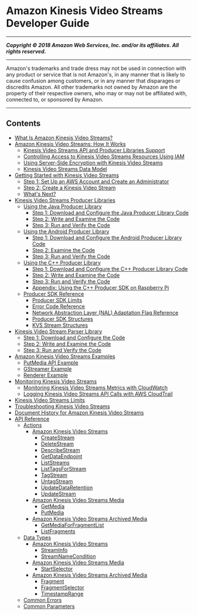 # Amazon Kinesis Video Streams Developer Guide

-----
*****Copyright &copy; 2018 Amazon Web Services, Inc. and/or its affiliates. All rights reserved.*****

-----
Amazon's trademarks and trade dress may not be used in 
     connection with any product or service that is not Amazon's, 
     in any manner that is likely to cause confusion among customers, 
     or in any manner that disparages or discredits Amazon. All other 
     trademarks not owned by Amazon are the property of their respective
     owners, who may or may not be affiliated with, connected to, or 
     sponsored by Amazon.

-----
## Contents
+ [What Is Amazon Kinesis Video Streams?](what-is-kinesis-video.md)
+ [Amazon Kinesis Video Streams: How It Works](how-it-works.md)
   + [Kinesis Video Streams API and Producer Libraries Support](how-it-works-kinesis-video-api-producer-sdk.md)
   + [Controlling Access to Kinesis Video Streams Resources Using IAM](how-iam.md)
   + [Using Server-Side Encryption with Kinesis Video Streams](how-kms.md)
   + [Kinesis Video Streams Data Model](how-data.md)
+ [Getting Started with Kinesis Video Streams](getting-started.md)
   + [Step 1: Set Up an AWS Account and Create an Administrator](gs-account.md)
   + [Step 2: Create a Kinesis Video Stream](gs-createstream.md)
   + [What's Next?](gs-console-whatnext.md)
+ [Kinesis Video Streams Producer Libraries](producer-sdk.md)
   + [Using the Java Producer Library](producer-sdk-javaapi.md)
      + [Step 1: Download and Configure the Java Producer Library Code](producersdk-javaapi-downloadcode.md)
      + [Step 2: Write and Examine the Code](producersdk-javaapi-writecode.md)
      + [Step 3: Run and Verify the Code](producersdk-javaapi-reviewcode.md)
   + [Using the Android Producer Library](producer-sdk-android.md)
      + [Step 1: Download and Configure the Android Producer Library Code](producersdk-android-downloadcode.md)
      + [Step 2: Examine the Code](producersdk-android-writecode.md)
      + [Step 3: Run and Verify the Code](producersdk-android-reviewcode.md)
   + [Using the C++ Producer Library](producer-sdk-cpp.md)
      + [Step 1: Download and Configure the C++ Producer Library Code](producersdk-cpp-download.md)
      + [Step 2: Write and Examine the Code](producersdk-cpp-write.md)
      + [Step 3: Run and Verify the Code](producersdk-cpp-test.md)
      + [Appendix: Using the C++ Producer SDK on Raspberry Pi](producersdk-cpp-rpi.md)
   + [Producer SDK Reference](producer-reference.md)
      + [Producer SDK Limits](producer-sdk-limits.md)
      + [Error Code Reference](producer-sdk-errors.md)
      + [Network Abstraction Layer (NAL) Adaptation Flag Reference](producer-reference-nal.md)
      + [Producer SDK Structures](producer-reference-structures-producer.md)
      + [KVS Stream Structures](producer-reference-structures-stream.md)
+ [Kinesis Video Stream Parser Library](parser-library.md)
   + [Step 1: Download and Configure the Code](parser-library-download.md)
   + [Step 2: Write and Examine the Code](parser-library-write.md)
   + [Step 3: Run and Verify the Code](parser-library-run.md)
+ [Amazon Kinesis Video Streams Examples](examples.md)
   + [PutMedia API Example](examples-putmedia.md)
   + [GStreamer Example](examples-gstreamer.md)
   + [Renderer Example](examples-renderer.md)
+ [Monitoring Kinesis Video Streams](monitoring.md)
   + [Monitoring Kinesis Video Streams Metrics with CloudWatch](monitoring-cloudwatch.md)
   + [Logging Kinesis Video Streams API Calls with AWS CloudTrail](monitoring-cloudtrail.md)
+ [Kinesis Video Streams Limits](limits.md)
+ [Troubleshooting Kinesis Video Streams](troubleshooting.md)
+ [Document History for Amazon Kinesis Video Streams](doc-history.md)
+ [API Reference](API_Reference.md)
   + [Actions](API_Operations.md)
      + [Amazon Kinesis Video Streams](API_Operations_Amazon_Kinesis_Video_Streams.md)
         + [CreateStream](API_CreateStream.md)
         + [DeleteStream](API_DeleteStream.md)
         + [DescribeStream](API_DescribeStream.md)
         + [GetDataEndpoint](API_GetDataEndpoint.md)
         + [ListStreams](API_ListStreams.md)
         + [ListTagsForStream](API_ListTagsForStream.md)
         + [TagStream](API_TagStream.md)
         + [UntagStream](API_UntagStream.md)
         + [UpdateDataRetention](API_UpdateDataRetention.md)
         + [UpdateStream](API_UpdateStream.md)
      + [Amazon Kinesis Video Streams Media](API_Operations_Amazon_Kinesis_Video_Streams_Media.md)
         + [GetMedia](API_dataplane_GetMedia.md)
         + [PutMedia](API_dataplane_PutMedia.md)
      + [Amazon Kinesis Video Streams Archived Media](API_Operations_Amazon_Kinesis_Video_Streams_Archived_Media.md)
         + [GetMediaForFragmentList](API_reader_GetMediaForFragmentList.md)
         + [ListFragments](API_reader_ListFragments.md)
   + [Data Types](API_Types.md)
      + [Amazon Kinesis Video Streams](API_Types_Amazon_Kinesis_Video_Streams.md)
         + [StreamInfo](API_StreamInfo.md)
         + [StreamNameCondition](API_StreamNameCondition.md)
      + [Amazon Kinesis Video Streams Media](API_Types_Amazon_Kinesis_Video_Streams_Media.md)
         + [StartSelector](API_dataplane_StartSelector.md)
      + [Amazon Kinesis Video Streams Archived Media](API_Types_Amazon_Kinesis_Video_Streams_Archived_Media.md)
         + [Fragment](API_reader_Fragment.md)
         + [FragmentSelector](API_reader_FragmentSelector.md)
         + [TimestampRange](API_reader_TimestampRange.md)
   + [Common Errors](CommonErrors.md)
   + [Common Parameters](CommonParameters.md)